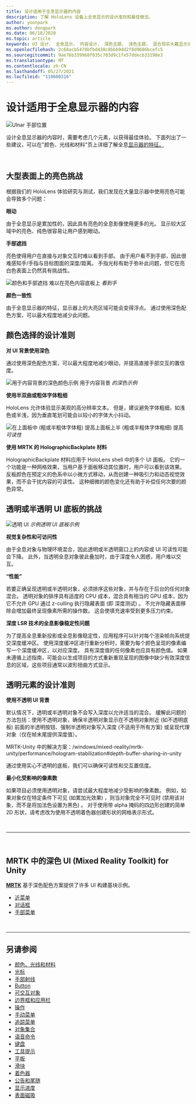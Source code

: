 ```yaml
---
title: 设计适用于全息显示器的内容
description: 了解 HoloLens 设备上全息显示的设计准则和最佳做法。
author: yoonpark
ms.author: dongpark
ms.date: 06/18/2020
ms.topic: article
keywords: UI 设计， 全息显示， 内容设计， 深色主题， 浅色主题， 混合现实头戴显示设备， Windows 混合现实头戴显示设备， 虚拟现实头戴显示设备， HoloLens， MRTK， 混合现实工具包， 设计， 像素
ms.openlocfilehash: 2c68acb5478bfbd438c8bbb9dd2f8d9686bcefc5
ms.sourcegitcommit: 9ae76b339968f035c703d9c1fe57ddecb33198e3
ms.translationtype: MT
ms.contentlocale: zh-CN
ms.lasthandoff: 05/27/2021
ms.locfileid: "110600316"
---
```

# <a name="designing-content-for-holographic-display"></a>设计适用于全息显示器的内容

![Ulnar 手部位置](images/UX_Hero_DarkTheme.jpg)

设计全息显示器的内容时，需要考虑几个元素，以获得最佳体验。 下面列出了一些建议，可以在"颜色、光线和材料"页上详细了解全息[显示器的特征。](color-light-and-materials.md)

<br>

## <a name="challenges-with-bright-color-on-a-large-surface"></a>大型表面上的亮色挑战 

根据我们的 HoloLens 体验研究与测试，我们发现在大量显示器中使用亮色可能会导致多个问题： 

**眼动** 

由于全息显示是累加性的，因此具有亮色的全息影像使用更多的光。 显示较大区域中的亮色、纯色很容易让用户感到眼动。 

**手部遮挡** 

亮色使得用户在直接与对象交互时难以看到手部。 由于用户看不到手部，因此很难感知手/手指与目标图面的深度/距离。 手指光标有助于弥补此问题，但它在亮白色表面上仍然具有挑战性。 

![颜色和手部遮挡 难以在亮色内容底板上 ](images/color_handocclusion.jpg)
 *看到手*

**颜色一致性**

由于全息显示器的特征，显示器上的大亮区域可能会变得浮点。 通过使用深色配色方案，可以最大程度地减少此问题。 

## <a name="design-guidelines-for-color-choices"></a>颜色选择的设计准则

**对 UI 背景使用深色**

通过使用深色配色方案，可以最大程度地减少眼动，并提高直接手部交互的置信度。 

![用于内容背景的深色颜色示例 用于内容背景 ](images/color_dark_examples.jpg)
 *的深色示例*

**使用半双曲或粗体字体粗细**

HoloLens 允许体验显示美观的高分辨率文本。 但是，建议避免字体粗细，如浅色或半浅，因为垂直笔划可能会以较小的字体大小抖动。 

![在上面板中 (粗或半粗体字体粗) 提高上面板上半 (粗或半粗体字体粗细) 提高 ](images/color_font_examples.jpg)
 *可读性*

**使用 MRTK 的 HolographicBackplate 材料**

HolographicBackplate 材料应用于 HoloLens shell 中的多个 UI 面板。 它的一个功能是一种网格效果，当用户基于面板移动其位置时，用户可以看到该效果。 反板颜色在预定义的色系中以小微方式移动，从而创建一种吸引力和动态视觉效果，而不会干扰内容的可读性。 这种细微的颜色变化还有助于补偿任何次要的颜色异常。 


## <a name="challenges-with-transparent-or-translucent-ui-backplate"></a>透明或半透明 UI 底板的挑战 

![透明 UI ](images/color_transparent_examples.jpg)
 *示例透明 UI 底板示例*

**视觉复杂性和可访问性**

由于全息对象与物理环境混合，因此透明或半透明窗口上的内容或 UI 可读性可能会下降。 此外，当透明全息对象彼此叠加时，由于深度令人困惑，用户难以交互。

**“性能”**

若要正确呈现透明或半透明对象，必须排序这些对象，并与存在于后台的任何对象混合。 透明对象的排序具有适度的 CPU 成本，混合具有相当的 GPU 成本，因为它不允许 GPU 通过 z-culling 执行隐藏表面 (即 深度测试) 。 不允许隐藏表面移除会增加最终呈现像素所需的操作数。 这会使填充速率受到更多压力约束。

**深度 LSR 技术的全息影像稳定性问题**

为了提高全息重新投影或全息影像稳定性，应用程序可以针对每个渲染帧向系统提交深度缓冲区。 使用深度缓冲区进行重新分析时，需要为每个颜色呈现的像素编写一个深度缓冲区，以对应深度。 具有深度值的任何像素也应具有颜色值。 如果未遵循上述指南，可能会以生成项目的方式重新重现呈现的图像中缺少有效深度信息的区域，这些项目通常以波形扭曲方式显示。


## <a name="design-guidelines-for-transparent-elements"></a>透明元素的设计准则

**使用不透明 UI 背景**

默认情况下，透明或半透明对象不会写入深度以允许适当的混合。 缓解此问题的方法包括：使用不透明对象，确保半透明对象显示在不透明对象附近 (如不透明底板) 前面的半透明按钮、强制半透明对象写入深度 (不适用于所有方案) 或呈现代理对象（仅在帧末尾提供深度值）。

MRTK-Unity 中的解决方案：/windows/mixed-reality/mrtk-unity/performance/hologram-stabilization#depth-buffer-sharing-in-unity  

通过使用实心不透明的底板，我们可以确保可读性和交互置信度。

**最小化受影响的像素数**

如果项目必须使用透明对象，请尝试最大程度地减少受影响的像素数。 例如，如果对象仅在特定条件下可见 (如累加光效果) ，则当对象完全不可见时 (禁用该对象，而不是将加法色设置为黑色) 。 对于使用带 alpha 掩码的四边形创建的简单 2D 形状，请考虑改为使用不透明着色器创建形状的网格表示形式。 

<br/>

---

<br/>

## <a name="dark-ui-examples-in-mrtk-mixed-reality-toolkit-for-unity"></a>MRTK 中的深色 UI (Mixed Reality Toolkit) for Unity

**[MRTK](https://github.com/Microsoft/MixedRealityToolkit-Unity)** 基于深色配色方案提供了许多 UI 构建基块示例。

* [近菜单](/windows/mixed-reality/mrtk-unity/features/ux-building-blocks/near-menu)
* [对话框](/windows/mixed-reality/mrtk-unity/features/ux-building-blocks/dialog)
* [手部菜单](/windows/mixed-reality/mrtk-unity/features/ux-building-blocks/hand-menu)

<br>

---

## <a name="see-also"></a>另请参阅

* [颜色、光线和材料](color-light-and-materials.md)
* [光标](cursors.md)
* [手部射线](point-and-commit.md)
* [Button](button.md)
* [可交互对象](interactable-object.md)
* [边界框和应用栏](app-bar-and-bounding-box.md)
* [操作](direct-manipulation.md)
* [手动菜单](hand-menu.md)
* [追踪菜单](near-menu.md)
* [对象集合](object-collection.md)
* [语音命令](voice-input.md)
* [键盘](keyboard.md)
* [工具提示](tooltip.md)
* [平板](slate.md)
* [滑块](slider.md)
* [着色器](shader.md)
* [公告和尾随](billboarding-and-tag-along.md)
* [显示进度](progress.md)
* [表面磁吸](surface-magnetism.md)